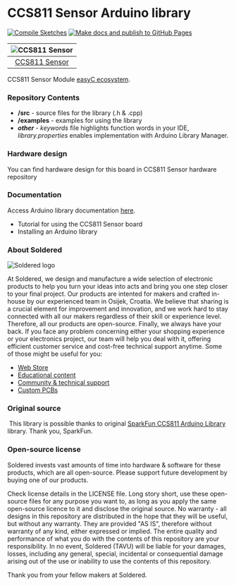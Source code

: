 # CCS811 Sensor Arduino library

[![Compile Sketches](http://github-actions.40ants.com/e-radionicacom/Soldered-CCS811-Arduino-Library/matrix.svg?branch=dev&only=Compile%20Sketches)](https://github.com/e-radionicacom/Soldered-CCS811-Arduino-Library/actions/workflows/compile_test.yml)
[![Make docs and publish to GitHub Pages](https://github.com/e-radionicacom/Soldered-CCS811-Arduino-Library/actions/workflows/make_docs.yml/badge.svg?branch=dev)](https://github.com/e-radionicacom/Soldered-CCS811-Arduino-Library/actions/workflows/make_docs.yml)

| ![CCS811 Sensor](https://upload.wikimedia.org/wikipedia/commons/8/8f/Example_image.svg) |
| :---------------------------------------------------------------------------------------------: |
| [CCS811 Sensor](https://www.solde.red/333009)                                                            |

CCS811 Sensor Module [easyC ecosystem](https://www.soldered.com/easyC). 

### Repository Contents
- **/src** - source files for the library (.h & .cpp)
- **/examples** - examples for using the library
- ***other*** - *keywords* file highlights function words in your IDE, *library.properties* enables implementation with Arduino Library Manager.

### Hardware design
You can find hardware design for this board in CCS811 Sensor hardware repository

### Documentation

Access Arduino library documentation [here](https://e-radionicacom.github.io/Soldered-CCS811-Arduino-Library/).

- Tutorial for using the CCS811 Sensor board
- Installing an Arduino library

### About Soldered
![Soldered logo](https://raw.githubusercontent.com/e-radionicacom/Soldered-CCS811-Arduino-Library/dev/extras/Logo%20horizontal-2.svg)

At Soldered, we design and manufacture a wide selection of electronic products to help you turn your ideas into acts and bring you one step closer to your final project. Our products are intented for makers and crafted in-house by our experienced team in Osijek, Croatia. We believe that sharing is a crucial element for improvement and innovation, and we work hard to stay connected with all our makers regardless of their skill or experience level. Therefore, all our products are open-source. Finally, we always have your back. If you face any problem concerning either your shopping experience or your electronics project, our team will help you deal with it, offering efficient customer service and cost-free technical support anytime. Some of those might be useful for you:

- [Web Store](https://www.soldered.com)
- [Educational content](https://learn.soldered.com)
- [Community & technical support](https://community.soldered.com)
- [Custom PCBs](https://pcb.soldered.com)


### Original source
​
This library is possible thanks to original [SparkFun CCS811 Arduino Library](https://github.com/sparkfun/SparkFun_CCS811_Arduino_Library) library. Thank you, SparkFun. 


### Open-source license
Soldered invests vast amounts of time into hardware & software for these products, which are all open-source. Please support future development by buying one of our products. 

Check license details in the LICENSE file. Long story short, use these open-source files for any purpose you want to, as long as you apply the same open-source licence to it and disclose the original source. No warranty - all designs in this repository are distributed in the hope that they will be useful, but without any warranty. They are provided "AS IS", therefore without warranty of any kind, either expressed or implied. The entire quality and performance of what you do with the contents of this repository are your responsibility. In no event, Soldered (TAVU) will be liable for your damages, losses, including any general, special, incidental or consequential damage arising out of the use or inability to use the contents of this repository. 

Thank you from your fellow makers at Soldered.

